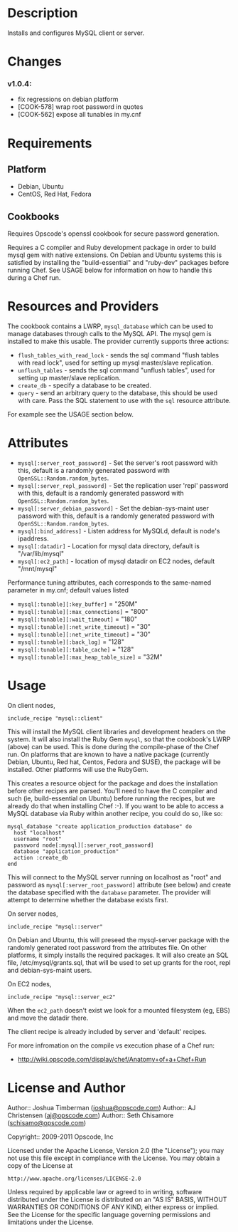 Description
===========

Installs and configures MySQL client or server.

Changes
=======

### v1.0.4:

* fix regressions on debian platform
* [COOK-578] wrap root password in quotes
* [COOK-562] expose all tunables in my.cnf


Requirements
============

Platform
--------

* Debian, Ubuntu
* CentOS, Red Hat, Fedora

Cookbooks
---------

Requires Opscode's openssl cookbook for secure password generation.

Requires a C compiler and Ruby development package in order to build mysql gem with native extensions. On Debian and Ubuntu systems this is satisfied by installing the "build-essential" and "ruby-dev" packages before running Chef. See USAGE below for information on how to handle this during a Chef run.

Resources and Providers
=======================

The cookbook contains a LWRP, `mysql_database` which can be used to manage databases through calls to the MySQL API. The mysql gem is installed to make this usable. The provider currently supports three actions:

* `flush_tables_with_read_lock` - sends the sql command "flush tables with read lock", used for setting up mysql master/slave replication.
* `unflush_tables` - sends the sql command "unflush tables", used for setting up master/slave replication.
* `create_db` - specify a database to be created.
* `query` - send an arbitrary query to the database, this should be used with care. Pass the SQL statement to use with the `sql` resource attribute.

For example see the USAGE section below.

Attributes
==========

* `mysql[:server_root_password]` - Set the server's root password with this, default is a randomly generated password with `OpenSSL::Random.random_bytes`.
* `mysql[:server_repl_password]` - Set the replication user 'repl' password with this, default is a randomly generated password with `OpenSSL::Random.random_bytes`.
* `mysql[:server_debian_password]` - Set the debian-sys-maint user password with this, default is a randomly generated password with `OpenSSL::Random.random_bytes`.
* `mysql[:bind_address]` - Listen address for MySQLd, default is node's ipaddress.
* `mysql[:datadir]` - Location for mysql data directory, default is "/var/lib/mysql"
* `mysql[:ec2_path]` - location of mysql datadir on EC2 nodes, default "/mnt/mysql"

Performance tuning attributes, each corresponds to the same-named parameter in my.cnf; default values listed

* `mysql[:tunable][:key_buffer]`          = "250M"
* `mysql[:tunable][:max_connections]`     = "800"
* `mysql[:tunable][:wait_timeout]`        = "180"
* `mysql[:tunable][:net_write_timeout]`   = "30"
* `mysql[:tunable][:net_write_timeout]`   = "30"
* `mysql[:tunable][:back_log]`            = "128"
* `mysql[:tunable][:table_cache]`         = "128"
* `mysql[:tunable][:max_heap_table_size]` = "32M"

Usage
=====

On client nodes,

    include_recipe "mysql::client"

This will install the MySQL client libraries and development headers on the system. It will also install the Ruby Gem `mysql`, so that the cookbook's LWRP (above) can be used. This is done during the compile-phase of the Chef run. On platforms that are known to have a native package (currently Debian, Ubuntu, Red hat, Centos, Fedora and SUSE), the package will be installed. Other platforms will use the RubyGem.

This creates a resource object for the package and does the installation before other recipes are parsed. You'll need to have the C compiler and such (ie, build-essential on Ubuntu) before running the recipes, but we already do that when installing Chef :-). If you want to be able to access a MySQL database via Ruby within another recipe, you could do so, like so:

    mysql_database "create application_production database" do
      host "localhost"
      username "root"
      password node[:mysql][:server_root_password]
      database "application_production"
      action :create_db
    end

This will connect to the MySQL server running on localhost as "root" and password as `mysql[:server_root_password]` attribute (see below) and create the database specified with the `database` parameter. The provider will attempt to determine whether the database exists first.

On server nodes,

    include_recipe "mysql::server"

On Debian and Ubuntu, this will preseed the mysql-server package with the randomly generated root password from the attributes file. On other platforms, it simply installs the required packages. It will also create an SQL file, /etc/mysql/grants.sql, that will be used to set up grants for the root, repl and debian-sys-maint users.

On EC2 nodes,

    include_recipe "mysql::server_ec2"

When the `ec2_path` doesn't exist we look for a mounted filesystem (eg, EBS) and move the datadir there.

The client recipe is already included by server and 'default' recipes.

For more infromation on the compile vs execution phase of a Chef run:

* http://wiki.opscode.com/display/chef/Anatomy+of+a+Chef+Run

License and Author
==================

Author:: Joshua Timberman (<joshua@opscode.com>)
Author:: AJ Christensen (<aj@opscode.com>)
Author:: Seth Chisamore (<schisamo@opscode.com>)

Copyright:: 2009-2011 Opscode, Inc

Licensed under the Apache License, Version 2.0 (the "License");
you may not use this file except in compliance with the License.
You may obtain a copy of the License at

    http://www.apache.org/licenses/LICENSE-2.0

Unless required by applicable law or agreed to in writing, software
distributed under the License is distributed on an "AS IS" BASIS,
WITHOUT WARRANTIES OR CONDITIONS OF ANY KIND, either express or implied.
See the License for the specific language governing permissions and
limitations under the License.
